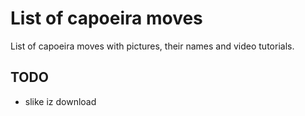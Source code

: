# List of capoeira moves

List of capoeira moves with pictures, their names and video tutorials.

## TODO

- slike iz download